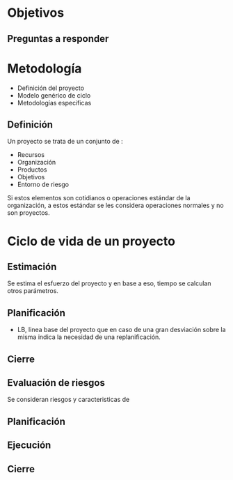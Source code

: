 # Objetivos
## Preguntas a responder
# Metodología
- Definición del proyecto
- Modelo genérico de ciclo
- Metodologías especificas

## Definición
Un proyecto se trata de un conjunto de :
- Recursos
- Organización
- Productos
- Objetivos
- Entorno de riesgo

Si estos elementos son cotidianos o operaciones estándar de la organización, a estos estándar se les considera operaciones normales y no son proyectos.
# Ciclo de vida de un proyecto
## Estimación
Se estima el esfuerzo del proyecto y en base a eso, tiempo se calculan otros parámetros.
## Planificación
- LB, linea base del proyecto que en caso de una gran desviación sobre la misma indica la necesidad de una replanificación.
## Cierre

## Evaluación de riesgos
Se consideran riesgos y caracteristicas de
## Planificación
## Ejecución
## Cierre


